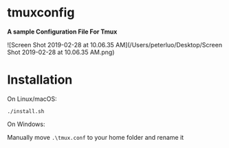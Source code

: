 # tmuxconfig
**A sample Configuration File For Tmux**

![Screen Shot 2019-02-28 at 10.06.35 AM](/Users/peterluo/Desktop/Screen Shot 2019-02-28 at 10.06.35 AM.png)

# Installation

On Linux/macOS:

`./install.sh`

On Windows:

Manually move `.\tmux.conf`  to your home folder and rename it